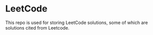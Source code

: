 # LeetCode
This repo is used for storing LeetCode solutions, some of which are solutions cited from Leetcode.
